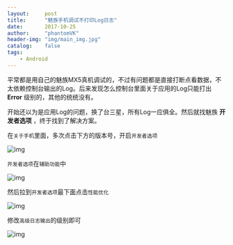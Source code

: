 ```yaml
---
layout:     post
title:      "魅族手机调试不打印Log日志"
date:       2017-10-25
author:     "phantomVK"
header-img: "img/main_img.jpg"
catalog:    false
tags:
    - Android
---
```


平常都是用自己的魅族MX5真机调试的，不过有问题都是直接打断点看数据，不太依赖控制台输出的Log。后来发现怎么控制台里面关于应用的Log只能打出 __Error__ 级别的，其他的统统没有。

开始还以为是应用Log的问题，换了台三星，所有Log一应俱全。然后就找魅族 __开发者选项__ ，终于找到了解决方案。


在`关于手机`里面，多次点击下方的版本号，开启`开发者选项`

![img](/img/mz_log/mz1)

`开发者选项`在`辅助功能`中

![img](/img/mz_log/mz2)

然后拉到`开发者选项`最下面点击`性能优化`

![img](/img/mz_log/mz3)

修改`高级日志输出`的级别即可

![img](/img/mz_log/mz4)

